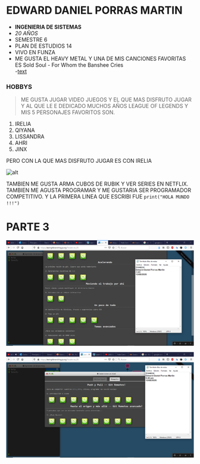# EDWARD DANIEL PORRAS MARTIN
* **INGENIERIA DE SISTEMAS**
* *20 AÑOS*
* SEMESTRE 6
* PLAN DE ESTUDIOS 14
* VIVO EN FUNZA
* ME GUSTA EL HEAVY METAL Y UNA DE MIS CANCIONES FAVORITAS ES Sold Soul - For Whom the Banshee Cries\
    -[text](https://www.youtube.com/watch?v=p60mBsb6MeE)



### HOBBYS
>ME GUSTA JUGAR VIDEO JUEGOS Y EL QUE MAS DISFRUTO JUGAR Y AL QUE LE E DEDICADO MUCHOS AÑOS
LEAGUE OF LEGENDS Y MIS 5 PERSONAJES FAVORITOS SON.
1. IRELIA
2. QIYANA
3. LISSANDRA
4. AHRI
5. JINX

PERO CON LA QUE MAS DISFRUTO JUGAR ES CON IRELIA

![alt](https://e00-marca.uecdn.es/assets/multimedia/imagenes/2019/04/06/15545646728360.jpg)

TAMBIEN ME GUSTA ARMA CUBOS DE RUBIK Y VER SERIES EN NETFLIX.
TAMBIEN ME AGUSTA PROGRAMAR Y ME GUSTARIA SER PROGRAMADOR COMPETITIVO. Y LA PRIMERA 
LINEA QUE ESCRIBI FUE `print("HOLA MUNDO !!!")`

# PARTE 3

![alt](https://github.com/Daniel19902/CVDS/blob/master/Edward%20Daniel%20Porras%20Martin/IMG/2020-08-12.png)



![alt](https://github.com/Daniel19902/CVDS/blob/master/Edward%20Daniel%20Porras%20Martin/IMG/2020-08-12%20(9).png)


